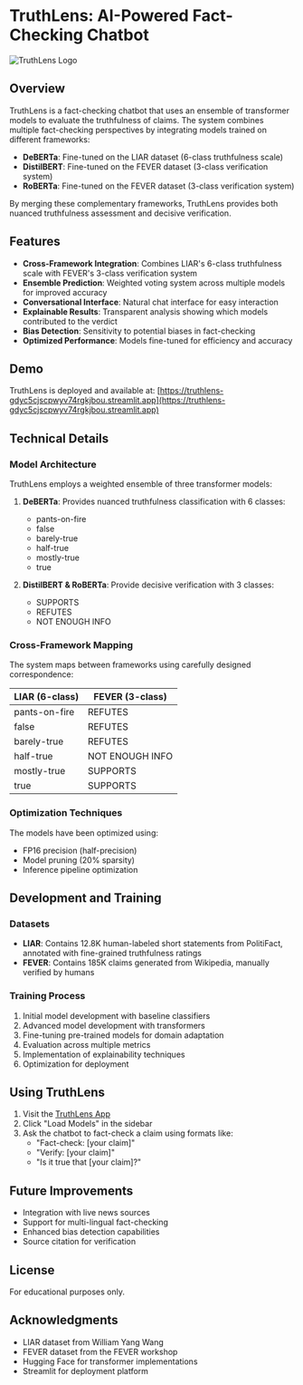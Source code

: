# TruthLens: AI-Powered Fact-Checking Chatbot

![TruthLens Logo](https://raw.githubusercontent.com/malorieiovino/TruthLens/main/app/static/logo.png)

## Overview

TruthLens is a fact-checking chatbot that uses an ensemble of transformer models to evaluate the truthfulness of claims. The system combines multiple fact-checking perspectives by integrating models trained on different frameworks:

- **DeBERTa**: Fine-tuned on the LIAR dataset (6-class truthfulness scale)
- **DistilBERT**: Fine-tuned on the FEVER dataset (3-class verification system)
- **RoBERTa**: Fine-tuned on the FEVER dataset (3-class verification system)

By merging these complementary frameworks, TruthLens provides both nuanced truthfulness assessment and decisive verification.

## Features

- **Cross-Framework Integration**: Combines LIAR's 6-class truthfulness scale with FEVER's 3-class verification system
- **Ensemble Prediction**: Weighted voting system across multiple models for improved accuracy
- **Conversational Interface**: Natural chat interface for easy interaction
- **Explainable Results**: Transparent analysis showing which models contributed to the verdict
- **Bias Detection**: Sensitivity to potential biases in fact-checking
- **Optimized Performance**: Models fine-tuned for efficiency and accuracy

## Demo

TruthLens is deployed and available at: [https://truthlens-gdyc5cjscpwyv74rgkjbou.streamlit.app](https://truthlens-gdyc5cjscpwyv74rgkjbou.streamlit.app)

## Technical Details

### Model Architecture

TruthLens employs a weighted ensemble of three transformer models:

1. **DeBERTa**: Provides nuanced truthfulness classification with 6 classes:
   - pants-on-fire
   - false
   - barely-true
   - half-true
   - mostly-true
   - true

2. **DistilBERT & RoBERTa**: Provide decisive verification with 3 classes:
   - SUPPORTS
   - REFUTES
   - NOT ENOUGH INFO

### Cross-Framework Mapping

The system maps between frameworks using carefully designed correspondence:

| LIAR (6-class) | FEVER (3-class) |
|----------------|-----------------|
| pants-on-fire  | REFUTES         |
| false          | REFUTES         |
| barely-true    | REFUTES         |
| half-true      | NOT ENOUGH INFO |
| mostly-true    | SUPPORTS        |
| true           | SUPPORTS        |

### Optimization Techniques

The models have been optimized using:
- FP16 precision (half-precision)
- Model pruning (20% sparsity)
- Inference pipeline optimization

## Development and Training

### Datasets

- **LIAR**: Contains 12.8K human-labeled short statements from PolitiFact, annotated with fine-grained truthfulness ratings
- **FEVER**: Contains 185K claims generated from Wikipedia, manually verified by humans

### Training Process

1. Initial model development with baseline classifiers
2. Advanced model development with transformers
3. Fine-tuning pre-trained models for domain adaptation
4. Evaluation across multiple metrics
5. Implementation of explainability techniques
6. Optimization for deployment

## Using TruthLens

1. Visit the [TruthLens App](https://truthlens-gdyc5cjscpwyv74rgkjbou.streamlit.app)
2. Click "Load Models" in the sidebar
3. Ask the chatbot to fact-check a claim using formats like:
   - "Fact-check: [your claim]"
   - "Verify: [your claim]"
   - "Is it true that [your claim]?"

## Future Improvements

- Integration with live news sources
- Support for multi-lingual fact-checking
- Enhanced bias detection capabilities
- Source citation for verification

## License

For educational purposes only.

## Acknowledgments

- LIAR dataset from William Yang Wang
- FEVER dataset from the FEVER workshop
- Hugging Face for transformer implementations
- Streamlit for deployment platform


